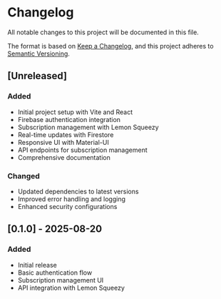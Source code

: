 # Changelog

All notable changes to this project will be documented in this file.

The format is based on [Keep a Changelog](https://keepachangelog.com/en/1.0.0/),
and this project adheres to [Semantic Versioning](https://semver.org/spec/v2.0.0.html).

## [Unreleased]

### Added
- Initial project setup with Vite and React
- Firebase authentication integration
- Subscription management with Lemon Squeezy
- Real-time updates with Firestore
- Responsive UI with Material-UI
- API endpoints for subscription management
- Comprehensive documentation

### Changed
- Updated dependencies to latest versions
- Improved error handling and logging
- Enhanced security configurations

## [0.1.0] - 2025-08-20

### Added
- Initial release
- Basic authentication flow
- Subscription management UI
- API integration with Lemon Squeezy
